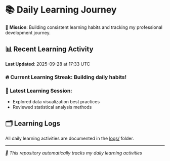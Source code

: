 # 📚 Daily Learning Journey

🎯 **Mission**: Building consistent learning habits and tracking my professional development journey.

## 📊 Recent Learning Activity

**Last Updated**: 2025-09-28 at 17:33 UTC

### 🔥 Current Learning Streak: Building daily habits!

### 📝 Latest Learning Session:
- Explored data visualization best practices
- Reviewed statistical analysis methods

## 🗂️ Learning Logs

All daily learning activities are documented in the [logs/](./logs/) folder.

---
*🤖 This repository automatically tracks my daily learning activities*
